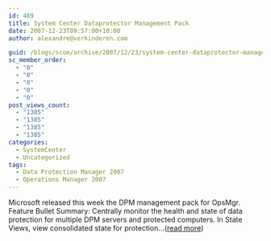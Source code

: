 ```yaml
---
id: 489
title: System Center Dataprotector Management Pack
date: 2007-12-23T09:57:00+10:00
author: alexandre@verkinderen.com

guid: /blogs/scom/archive/2007/12/23/system-center-dataprotector-management-pack.aspx
sc_member_order:
  - "0"
  - "0"
  - "0"
  - "0"
  - "0"
post_views_count:
  - "1385"
  - "1385"
  - "1385"
  - "1385"
categories:
  - SystemCenter
  - Uncategorized
tags:
  - Data Protection Manager 2007
  - Operations Manager 2007
---
```

Microsoft released this week the DPM management pack for OpsMgr. Feature Bullet Summary: Centrally monitor the health and state of data protection for multiple DPM servers and protected computers. In State Views, view consolidated state for protection&#8230;([read more](http://trycatch.be/blogs/scug/archive/2007/12/23/system-center-dataprotector-management-pack.aspx))<img src="http://trycatch.be/aggbug.aspx?PostID=305" width="1" height="1" />
